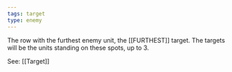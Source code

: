 ```yaml
---
tags: target
type: enemy
---
```


The row with the furthest enemy unit, the [[FURTHEST]] target. The targets will be the units standing on these spots, up to 3.

See: [[Target]]